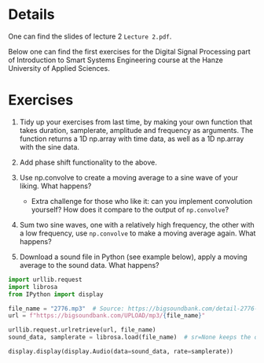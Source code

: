 # Details
One can find the slides of lecture 2 `Lecture 2.pdf`.
 
Below one can find the first exercises for the Digital Signal Processing part of Introduction to Smart Systems Engineering course at the Hanze University of Applied Sciences.


# Exercises

1. Tidy up your exercises from last time, by making your own function that takes duration, samplerate, amplitude and frequency as arguments. The function returns a 1D np.array with time data, as well as a 1D np.array with the sine data.

1. Add phase shift functionality to the above.

1. Use np.convolve to create a moving average to a sine wave of your liking. What happens?
    - Extra challenge for those who like it: can you implement convolution yourself? How does it compare to the output of `np.convolve`?

1. Sum two sine waves, one with a relatively high frequency, the other with a low frequency, use `np.convolve` to make a moving average again. What happens?

1. Download a sound file in Python (see example below), apply a moving average to the sound data. What happens?

```python
import urllib.request
import librosa
from IPython import display

file_name = "2776.mp3"  # Source: https://bigsoundbank.com/detail-2776-cockatiel-parakeet-8.html
url = f"https://bigsoundbank.com/UPLOAD/mp3/{file_name}"

urllib.request.urlretrieve(url, file_name)
sound_data, samplerate = librosa.load(file_name)  # sr=None keeps the original sample rate

display.display(display.Audio(data=sound_data, rate=samplerate))
```